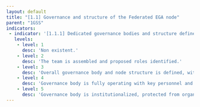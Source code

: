 ```yaml
---
layout: default
title: "[1.1] Governance and structure of the Federated EGA node"
parent: "1GSS"
indicators:
 - indicator: '[1.1.1] Dedicated governance bodies and structure defined for the Federated EGA instance'
   levels:
    - level: 1
      desc: 'Non existent.'
    - level: 2
      desc: 'The team is assembled and proposed roles identified.'
    - level: 3  
      desc: 'Overall governance body and node structure is defined, with stakeholder consultation, and formally approved including key roles, e.g. DPO.'
    - level: 4
      desc: 'Governance body is fully operating with key personnel and is monitored based on work plan.'
    - level: 5
      desc: 'Governance body is institutionalized, protected from organizational changes, open to novel developments and supportive of international cooperation.'
---
```

